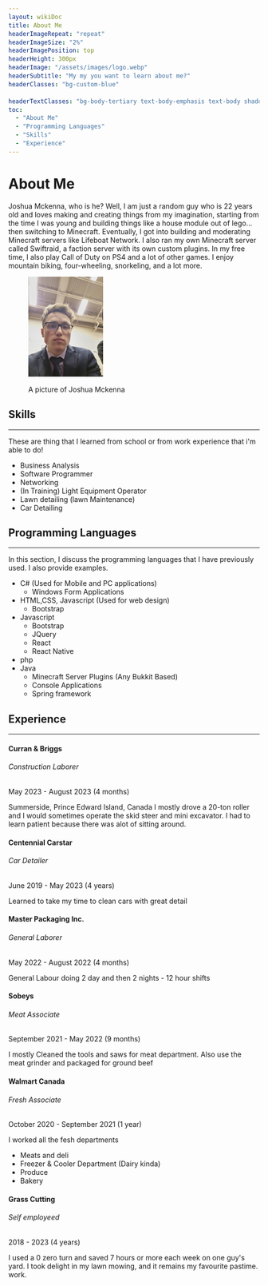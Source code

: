 ```yaml
---
layout: wikiDoc
title: About Me
headerImageRepeat: "repeat"
headerImageSize: "2%"
headerImagePosition: top
headerHeight: 300px
headerImage: "/assets/images/logo.webp"
headerSubtitle: "My my you want to learn about me?"
headerClasses: "bg-custom-blue"

headerTextClasses: "bg-body-tertiary text-body-emphasis text-body shadow-lg p-3 mb-5 rounded bg-opacity-75"
toc:
  - "About Me"
  - "Programming Languages"
  - "Skills"
  - "Experience"
---
```


<!---
####  Table Of Contents
1.  [About Me](#About Me)
2.  [Programming Languages](#Programming Languages) 
3.  [Skills](#Skills)
4.  [Experience](#Experience)


!-->

# About Me


Joshua Mckenna, who is he? Well, I am just a random guy who is 22 years old and loves making and creating things from my
imagination, starting from the time I was young and building things like a house module out of lego... then switching to
Minecraft. Eventually, I got into building and moderating Minecraft servers like Lifeboat Network. I also ran my own 
Minecraft server called Swiftraid, a faction server with its own custom plugins. In my free time, I also play Call of 
Duty on PS4 and a lot of other games. I enjoy mountain biking, four-wheeling, snorkeling, and a lot more.


<figure id="picture" class="figure border-2 border-dark py-2 px-2  mx-2 mb-2 mt-1 float-lg-end" style="width: fit-content; height: fit-content;">
<picture style="height: fit-content; width: fit-content;">
    <!-- <source media="(min-width: 1200px)" srcset="/about/assets/profile_250x333.jpg">-->
    <source media="(min-width: 992px)" srcset="/about/assets/profile_200x267.jpg">
    <source media="(min-width: 992px)" srcset="/about/assets/profile_150x200.jpg">
    <!--<source media="(min-width: 576px)" srcset="/about/assets/profile_100x133.jpg">-->
    <img src="/about/assets/profile_150x200.jpg" class="figure-img img-fluid rounded" alt="A picture of Joshua">
</picture>
<p class="px-2 mt-0 m-0">
</p><figcaption id="photoFig" class="figure-caption fs-6">A picture of Joshua Mckenna
</figcaption>
</figure>


## Skills

----------------------------------

These are thing that I learned from school or from work experience that i'm able to do!

- Business Analysis
- Software Programmer
- Networking
- (In Training) Light Equipment Operator
- Lawn detailing (lawn Maintenance)
- Car Detailing

## Programming Languages

----------------------------------

In this section, I discuss the programming languages that I have previously used. I also provide examples.

- C# (Used for Mobile and PC applications)
    - Windows Form Applications
- HTML,CSS, Javascript (Used for web design)
    - Bootstrap
- Javascript
    - Bootstrap
    - JQuery
    - React
    - React Native
- php
- Java
    - Minecraft Server Plugins (Any Bukkit Based)
    - Console Applications
    - Spring framework

## Experience

----------------------------------

#### Curran & Briggs

###### Construction Laborer

May 2023 - August 2023 (4 months)

Summerside, Prince Edward Island, Canada I mostly drove a 20-ton roller and I would sometimes operate the skid steer and
mini excavator. I had to learn patient because there was alot of sitting around.

#### Centennial Carstar

###### Car Detailer

June 2019 - May 2023 (4 years)

Learned to take my time to clean cars with great detail

#### Master Packaging Inc.

###### General Laborer

May 2022 - August 2022 (4 months)

General Labour doing 2 day and then 2 nights - 12 hour shifts

#### Sobeys

###### Meat Associate

September 2021 - May 2022 (9 months)

I mostly Cleaned the tools and saws for meat department. Also use the meat grinder and packaged for ground beef

#### Walmart Canada

###### Fresh Associate

October 2020 - September 2021 (1 year)

I worked all the fesh departments

- Meats and deli
- Freezer & Cooler Department (Dairy kinda)
- Produce
- Bakery

#### Grass Cutting

###### Self employeed

2018 - 2023 (4 years)

I used a 0 zero turn and saved 7 hours or more each week on one guy's yard. I took delight in my lawn mowing, and it
remains my favourite pastime. work.
